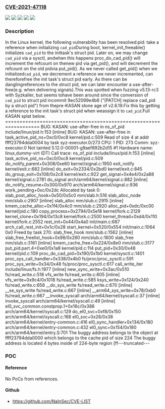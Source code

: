 ### [CVE-2021-47118](https://cve.mitre.org/cgi-bin/cvename.cgi?name=CVE-2021-47118)
![](https://img.shields.io/static/v1?label=Product&message=Linux&color=blue)
![](https://img.shields.io/static/v1?label=Version&message=&color=brightgreen)
![](https://img.shields.io/static/v1?label=Version&message=2.6.19%20&color=brightgreen)
![](https://img.shields.io/static/v1?label=Version&message=9ec52099e4b8678a60e9f93e41ad87885d64f3e6%20&color=brightgreen)
![](https://img.shields.io/static/v1?label=Vulnerability&message=n%2Fa&color=blue)

### Description

In the Linux kernel, the following vulnerability has been resolved:pid: take a reference when initializing `cad_pid`During boot, kernel_init_freeable() initializes `cad_pid` to the inittask's struct pid.  Later on, we may change `cad_pid` via a sysctl, andwhen this happens proc_do_cad_pid() will increment the refcount on thenew pid via get_pid(), and will decrement the refcount on the old pidvia put_pid().  As we never called get_pid() when we initialized`cad_pid`, we decrement a reference we never incremented, can thereforefree the init task's struct pid early.  As there can be danglingreferences to the struct pid, we can later encounter a use-after-free(e.g.  when delivering signals).This was spotted when fuzzing v5.13-rc3 with Syzkaller, but seems tohave been around since the conversion of `cad_pid` to struct pid incommit 9ec52099e4b8 ("[PATCH] replace cad_pid by a struct pid") from thepre-KASAN stone age of v2.6.19.Fix this by getting a reference to the init task's struct pid when weassign it to `cad_pid`.Full KASAN splat below.   ==================================================================   BUG: KASAN: use-after-free in ns_of_pid include/linux/pid.h:153 [inline]   BUG: KASAN: use-after-free in task_active_pid_ns+0xc0/0xc8 kernel/pid.c:509   Read of size 4 at addr ffff23794dda0004 by task syz-executor.0/273   CPU: 1 PID: 273 Comm: syz-executor.0 Not tainted 5.12.0-00001-g9aef892b2d15 #1   Hardware name: linux,dummy-virt (DT)   Call trace:    ns_of_pid include/linux/pid.h:153 [inline]    task_active_pid_ns+0xc0/0xc8 kernel/pid.c:509    do_notify_parent+0x308/0xe60 kernel/signal.c:1950    exit_notify kernel/exit.c:682 [inline]    do_exit+0x2334/0x2bd0 kernel/exit.c:845    do_group_exit+0x108/0x2c8 kernel/exit.c:922    get_signal+0x4e4/0x2a88 kernel/signal.c:2781    do_signal arch/arm64/kernel/signal.c:882 [inline]    do_notify_resume+0x300/0x970 arch/arm64/kernel/signal.c:936    work_pending+0xc/0x2dc   Allocated by task 0:    slab_post_alloc_hook+0x50/0x5c0 mm/slab.h:516    slab_alloc_node mm/slub.c:2907 [inline]    slab_alloc mm/slub.c:2915 [inline]    kmem_cache_alloc+0x1f4/0x4c0 mm/slub.c:2920    alloc_pid+0xdc/0xc00 kernel/pid.c:180    copy_process+0x2794/0x5e18 kernel/fork.c:2129    kernel_clone+0x194/0x13c8 kernel/fork.c:2500    kernel_thread+0xd4/0x110 kernel/fork.c:2552    rest_init+0x44/0x4a0 init/main.c:687    arch_call_rest_init+0x1c/0x28    start_kernel+0x520/0x554 init/main.c:1064    0x0   Freed by task 270:    slab_free_hook mm/slub.c:1562 [inline]    slab_free_freelist_hook+0x98/0x260 mm/slub.c:1600    slab_free mm/slub.c:3161 [inline]    kmem_cache_free+0x224/0x8e0 mm/slub.c:3177    put_pid.part.4+0xe0/0x1a8 kernel/pid.c:114    put_pid+0x30/0x48 kernel/pid.c:109    proc_do_cad_pid+0x190/0x1b0 kernel/sysctl.c:1401    proc_sys_call_handler+0x338/0x4b0 fs/proc/proc_sysctl.c:591    proc_sys_write+0x34/0x48 fs/proc/proc_sysctl.c:617    call_write_iter include/linux/fs.h:1977 [inline]    new_sync_write+0x3ac/0x510 fs/read_write.c:518    vfs_write fs/read_write.c:605 [inline]    vfs_write+0x9c4/0x1018 fs/read_write.c:585    ksys_write+0x124/0x240 fs/read_write.c:658    __do_sys_write fs/read_write.c:670 [inline]    __se_sys_write fs/read_write.c:667 [inline]    __arm64_sys_write+0x78/0xb0 fs/read_write.c:667    __invoke_syscall arch/arm64/kernel/syscall.c:37 [inline]    invoke_syscall arch/arm64/kernel/syscall.c:49 [inline]    el0_svc_common.constprop.1+0x16c/0x388 arch/arm64/kernel/syscall.c:129    do_el0_svc+0xf8/0x150 arch/arm64/kernel/syscall.c:168    el0_svc+0x28/0x38 arch/arm64/kernel/entry-common.c:416    el0_sync_handler+0x134/0x180 arch/arm64/kernel/entry-common.c:432    el0_sync+0x154/0x180 arch/arm64/kernel/entry.S:701   The buggy address belongs to the object at ffff23794dda0000    which belongs to the cache pid of size 224   The buggy address is located 4 bytes inside of    224-byte region [ff---truncated---

### POC

#### Reference
No PoCs from references.

#### Github
- https://github.com/NaInSec/CVE-LIST

